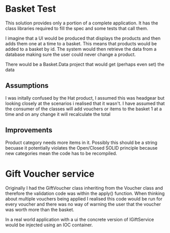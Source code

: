 # Basket Test
This solution provides only a portion of a complete application. It has the class libraries required to fill the spec and some tests that call them. 



I imagine that a UI would be produced that displays the products and then adds them one at a time to a basket. This means that products would be added to a basket by id. 
The system would then retrieve the data from a database making sure the user could never change a product. 

 There would be a Basket.Data project that would get (perhaps even set) the data




## Assumptions
I was initally confused by the Hat product, I assumed this was headgear but looking closely at the scenarios i realised that it wasn't.
I have assumed that the consumer of the classes will add vouchers or items to the basket 1 at a time and on any change it will recalculate the total 

## Improvements 
Product category needs more items in it. Possibly this should be a string becuase it potentially violates the Open/Closed SOLID principle because new categories mean the code has to be recompiled. 



# Gift Voucher service 

Originally I had the GiftVoucher class inheriting from the Voucher class and therefore the validation code was within the apply() function.
When thinking about multiple vouchers being applied I realised this code would be run for every voucher and there was no way of warning the user 
that the voucher was worth more than the basket.  

In a real world application with a ui the concrete version of IGiftService would be injected using an IOC container. 

